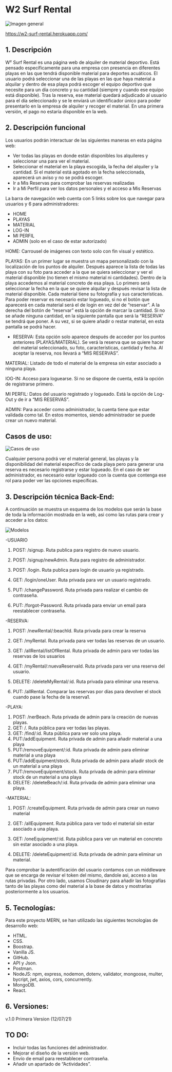 # W2 Surf Rental
![Imagen general](./images/logoFinal.JPG)

https://w2-surf-rental.herokuapp.com/

## 1. Descripción 

W² Surf Rental es una página web de alquiler de material deportivo. Está pensado específicamente para una empresa con presencia en diferentes playas en las que tendrá disponible material para deportes acuáticos. 
El usuario podrá seleccionar una de las playas en las que haya material a alquilar y dentro de esa playa podrá escoger el equipo deportivo que necesite para un día concreto y su cantidad (siempre y cuando ese equipo está disponible). 
Tras la reserva, ese material quedará adjudicado al usuario para el día seleccionado y se le enviará un identificador único para poder presentarlo en la empresa de alquiler y recoger el material. En una primera versión, el pago no estaría disponible en la web.

## 2. Descripción funcional

Los usuarios podrán interactuar de las siguientes maneras en esta página web:

- Ver todas las playas en donde están disponibles los alquileres y seleccionar una para ver el material.
- Seleccionar el material en la playa escogida, la fecha del alquiler y la cantidad. Si el material está agotado en la fecha seleccionada, aparecerá un aviso y no se podrá escoger.
- Ir a Mis Reservas para comprobar las reservas realizadas
- Ir a Mi Perfil para ver los datos personales y el acceso a Mis Reservas

La barra de navegación web cuenta con 5 links sobre los que navegar para usuarios y 6 para administradores:

- HOME
- PLAYAS
- MATERIAL
- LOG-IN
- MI PERFIL
- ADMIN (solo en el caso de estar autorizado)

HOME:
Carrousel de imágenes con texto solo con fin visual y estético.

PLAYAS:
En un primer lugar se muestra un mapa personalizado con la localización de los puntos de alquiler.
Después aparece la lista de todas las playa con su foto para acceder a la que se quiera seleccionar y ver el material disponible (no tienen el mismo material ni cantidades).
Dentro de la playa accedemos al material concreto de esa playa. Lo primero será seleccionar la fecha en la que se quiere alquilar y después revisar la lista de material disponible. Cada material tiene su fotografía y sus características. 
Para poder reservar es necesario estar logueado, si no el botón que aparecerá en cada material será el de login en vez del de “reservar”.
A la derecha del botón de “reservar” está la opción de marcar la cantidad. Si no se añade ninguna cantidad, en la siguiente pantalla que será la “RESERVA” se tendrá que poner. A su vez, si se quiere añadir o restar material, en esta pantalla se podrá hacer. 

- RESERVA:
Esta opción solo aparece después de acceder por los puntos anteriores (PLAYAS/MATERIAL). Se verá la reserva que se quiere hacer del material seleccionado, su foto, características, cantidad y fecha. Al aceptar la reserva, nos llevará a “MIS RESERVAS”.

MATERIAL: 
Listado de todo el material de la empresa sin estar asociado a ninguna playa.

lOG-IN:
Acceso para loguearse. Si no se dispone de cuenta, está la opción de registrarse primero.

MI PERFIL:
Datos del usuario registrado y logueado. Está la opción de Log-Out y de ir a “MIS RESERVAS”.

ADMIN:
Para acceder como administrador, la cuenta tiene que estar validada como tal. En estos momentos, siendo administrador se puede crear un nuevo material.

## Casos de uso:

![Casos de uso](./images/casosdeuso.JPG)

Cualquier persona podrá ver el material general, las playas y la disponibilidad del material específico de cada playa pero para generar una reserva es necesario registrarse y estar logueado.
En el caso de ser administrador, es necesario estar logueado con la cuenta que contenga ese rol para poder ver las opciones específicas.

## 3. Descripción técnica Back-End:

A continuación se muestra un esquema de los modelos que serán la base de toda la información mostrada en la web, asi como las rutas para crear y acceder a los datos:

![Modelos](./images/modelos.png)

-USUARIO

1. POST: /signup.
Ruta publica para registro de nuevo usuario.

2. POST: /signup/newAdmin.
Ruta para registro de administrador.

3. POST: /login. 
Ruta publica para login de usuario ya registrado.

4. GET: /login/oneUser. 
Ruta privada para ver un usuario registrado.

5. PUT: /changePassword. 
Ruta privada para realizar el cambio de contraseña.

6. PUT: /forgot-Password. 
Ruta privada para enviar un email para reestablecer contraseña.

-RESERVA:

1. POST: /newRental/:beachId. 
Ruta privada para crear la reserva

2. GET: /myRental. 
Ruta privada para ver todas las reservas de un usuario.

3. GET: /allRental/listOfRental. 
Ruta privada de admin para ver todas las reservas de los usuarios

4. GET: /myRental/:nuevaReservaId. 
Ruta privada para ver una reserva del usuario.

5. DELETE: /deleteMyRental/:id. 
Ruta privada para eliminar una reserva.

6. PUT: /allRental. 
Comparar las reservas por días para devolver el stock cuando pase la fecha de la reserva1. 

-PLAYA:

1. POST: /nerBeach. Ruta privada de admin para la creación de nuevas playas.
2. GET: /. Ruta pública para ver todas las playas.
3. GET: /find/:id. Ruta pública para ver solo una playa.
4. PUT:/addEquipment. Ruta privada de admin para añadir material a una playa 
5. PUT:/removeEquipment/:id. Ruta privada de admin para eliminar material a una playa 
6. PUT:/addEquipment/stock. Ruta privada de admin para añadir stock de un material a una playa 
7. PUT:/removeEquipment/stock. Ruta privada de admin para eliminar stock de un material a una playa 
8. DELETE: /deleteBeach/:id. Ruta privada de admin para eliminar una playa.

-MATERIAL:

1. POST: /createEquipment. 
Ruta privada de admin para crear un nuevo material

2. GET: /allEquipment. 
Ruta pública para ver todo el material sin estar asociado a una playa.

3. GET: /oneEquipment/:id. 
Ruta pública para ver un material en concreto sin estar asociado a una playa.

4. DELETE: /deleteEquipment/:id. 
Ruta privada de admin para eliminar un material.

Para comprobar la autentificación del usuario contamos con un middleware que se encarga de revisar el token del mismo, dandole asi, acceso a las rutas privadas.
Por otro lado, usamos Cloudinary para añadir las fotografías tanto de las playas como del material a la base de datos y mostrarlas posteriormente a los usuarios.

## 5. Tecnologías:

Para este proyecto MERN, se han utilizado las siguientes tecnologías de desarrollo web:

- HTML.
- CSS.
- Boostrap.
- Vanilla JS.
- GitHub.
- API y Json.
- Postman.
- NodeJS: npm, express, nodemon, dotenv, validator, mongoose, multer, bycript, jwt, axios, cors, concurrently.
- MongoDB.
- React.

## 6. Versiones:

v.1.0 Primera Version (12/07/21)

## TO DO:

- Incluir todas las funciones del administrador.
- Mejorar el diseño de la versión web.
- Envío de email para reestablecer contraseña.
- Añadir un apartado de “Actividades”.

